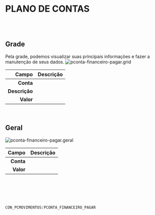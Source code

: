 # PLANO DE CONTAS
<br>
<br>

## Grade
Pela grade, podemos visualizar suas principais informações e fazer a manutenção de seus dados.
![pconta-financeiro-pagar.grid](https://raw.githubusercontent.com/netforcews/docs-erp/master/geral/imagens/pconta-financeiro-pagar.grid.png)

Campo | Descrição
--:|---
**Conta** | 
**Descrição** | 
**Valor** | 
<br>

## Geral
![pconta-financeiro-pagar.geral](https://raw.githubusercontent.com/netforcews/docs-erp/master/geral/imagens/pconta-financeiro-pagar.geral.png)

Campo | Descrição
--:|---
**Conta** | 
**Valor** | 
<br>
<br>
<br>
<br>

```CON_PCMOVIMENTOS:PCONTA_FINANCEIRO_PAGAR```
